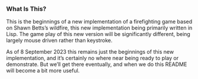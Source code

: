 ### What Is This?

This is the beginnings of a new implementation of a firefighting game based on Shawn Betts’s wildfire,
this new implementation being primarily written in Lisp. The game play of this new version will be
significantly different, being largely mouse driven rather than keystroke.

As of 8 September 2023 this remains just the beginnings of this new implementation, and it’s
certainly no where near being ready to play or demonstrate. But we’ll get there eventually,
and when we do this README will become a bit more useful.
